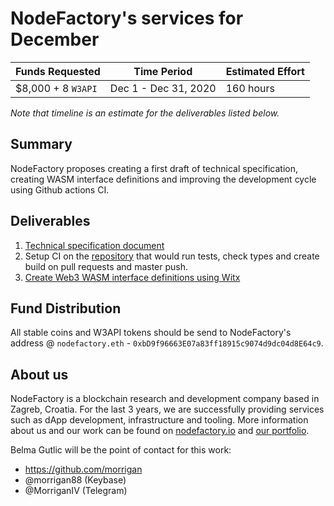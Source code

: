 # NodeFactory's services for December

| Funds Requested | Time Period | Estimated Effort |
|-|-|-|
| $8,000 + 8 `W3API` | Dec 1 - Dec 31, 2020 | 160 hours |

*Note that timeline is an estimate for the deliverables listed below.*


## Summary

NodeFactory proposes creating a first draft of technical specification, creating WASM interface definitions and improving the development cycle using Github actions CI.


## Deliverables

1. [Technical specification document](https://github.com/Web3-API/prototype/issues/43)
2. Setup CI on the [repository](https://github.com/Web3-API/prototype) that would run tests, check types and create build on pull requests and master push.  
3. [Create Web3 WASM interface definitions using Witx](https://github.com/Web3-API/prototype/issues/5)


## Fund Distribution
All stable coins and W3API tokens should be send to NodeFactory's address @ `nodefactory.eth` - `0xbD9f96663E07a83ff18915c9074d9dc04d8E64c9`.

## About us
NodeFactory is a blockchain research and development company based in Zagreb, Croatia. For the last 3 years, we are successfully providing services such as dApp development, infrastructure and tooling. More information about us and our work can be found on [nodefactory.io](https://nodefactory.io/) and [our portfolio](https://nodefactory.io/NodeFactory_portfolio_v5.pdf).

Belma Gutlic will be the point of contact for this work:
- https://github.com/morrigan  
- @morrigan88 (Keybase)
- @MorriganIV (Telegram)
